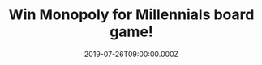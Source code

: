 ---
campaign-uuid: "c-64157ee6-5b5f-4e21-b6a6-750d505fb156"
type: "Competition"
category: "Gifts"
date: "2019-07-26T09:00:00.000Z"
end-date: "2019-08-26T23:59:00.000Z"
disable-form: false
is_promoted: false
has_entry_page: true
title: "Win Monopoly for Millennials board game!"
competition-description: "<p>Money does not always buy a Ideal time, but experiences,\
  \ whether they are good or weird last forever. The monopoly for millennials game\
  \ celebrates just that. Instead of collecting as much cash as possible, players\
  \ are challenged to rack up the most experiences to win. We are giving away one\
  \ Monopoly to one lucky member to win.</p>\n<p>Weekend=sorted!</p>\n"
hero-header: "Win Monopoly for Millennials board game!"
terms-confirmation: "N/A"
banner-img: "https://assets.expresslyapp.com/asset-f19619e0-ed7d-42c3-adae-0fe3143c970b.jpg"
logo-left-href: "http://club.expressly.io"
logo-left-image: "https://assets.expresslyapp.com/asset-c673751c-07d5-49be-924f-a9005db4e4ed.jpg"
logo-left-title: "Expressly Club"
bg-image-hero: "https://assets.expresslyapp.com/asset-ad167cf5-9735-42d6-9566-9f7f2bd62758.jpg"
bg-image-first: "https://assets.expresslyapp.com/asset-4f4e47d4-bf65-4f00-ae6a-e3f6c53a9e42.jpg"
section1-content: "<p>Travel around the game board discovering and visiting cool places\
  \ to eat, shop, and relax. Interact with other players via chance and community\
  \ chest cards. And players do not pay rent they visit one another, earning more\
  \ experience points.</p>\n<p>This board game is a Ideal way to bring a fun and relaxed\
  \ vibe to a party or casual get-together..</p>\n<p>Enter the form below and get\
  \ ready to have an amazing time with your friends! Good luck!</p>\n"
entry-title: "Win Monopoly for Millennials board game!"
entry-content: "<p>Enter the draw to win Monopoly for Millennials board game by completing\
  \ the form below before 23:59 on the 26th of August 2019.</p>\n"
has-winner: false
prize-description: "Monopoly for Millennials board game."
special-conditions: "Multiple entries are allowed up to one every day.\r\n\r\nThis\
  \ competition is also available on: http://aaa.nme.com/competitons/monopoly-millennials-board-game"
country-restrictions:
- "GB"
---